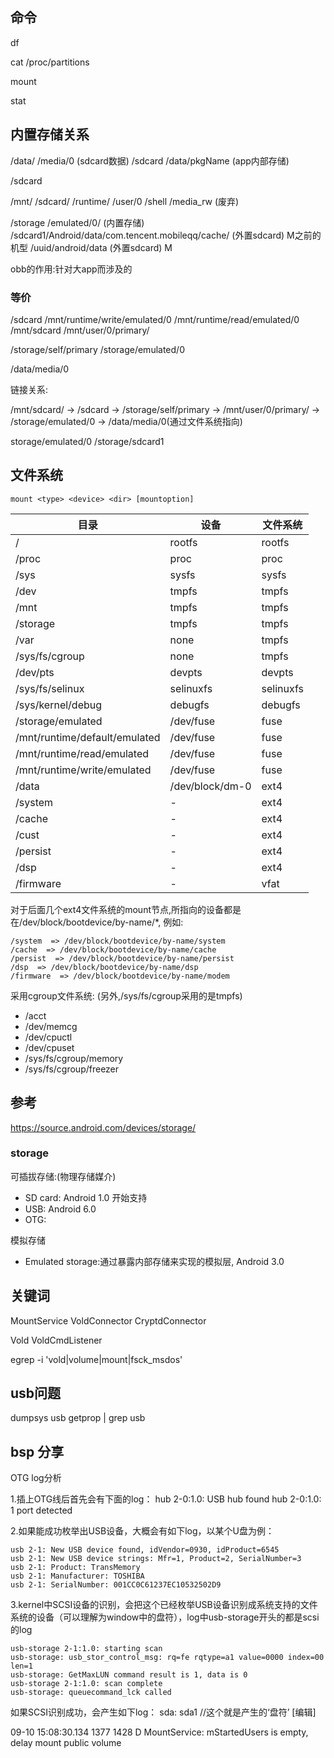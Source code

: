 ## 命令

df

cat /proc/partitions  

mount

stat <file>

## 内置存储关系


/data/
    /media/0  (sdcard数据)
    /sdcard
    /data/pkgName  (app内部存储)

/sdcard

/mnt/
    /sdcard/
    /runtime/
    /user/0
    /shell
    /media_rw (废弃)


/storage
    /emulated/0/  (内置存储)
    /sdcard1/Android/data/com.tencent.mobileqq/cache/ (外置sdcard) M之前的机型
    /uuid/android/data                                (外置sdcard) M

obb的作用:针对大app而涉及的

### 等价

/sdcard
/mnt/runtime/write/emulated/0
/mnt/runtime/read/emulated/0
/mnt/sdcard
/mnt/user/0/primary/

/storage/self/primary
/storage/emulated/0  

/data/media/0


链接关系:

/mnt/sdcard/ -> /sdcard  -> /storage/self/primary -> /mnt/user/0/primary/
-> /storage/emulated/0 -> /data/media/0(通过文件系统指向)


storage/emulated/0
/storage/sdcard1

## 文件系统

    mount <type> <device> <dir> [mountoption]

|目录|设备|文件系统|
|---|---|---|
|/|rootfs|rootfs|
|/proc|proc|proc|Vold
|/sys|sysfs|sysfs|
|/dev|tmpfs|tmpfs|
|/mnt |tmpfs|tmpfs|
|/storage|tmpfs|tmpfs|
|/var|none|tmpfs|
|/sys/fs/cgroup|none|tmpfs|
|/dev/pts|devpts|devpts
|/sys/fs/selinux|selinuxfs|selinuxfs|
|/sys/kernel/debug|debugfs|debugfs
|/storage/emulated|/dev/fuse|fuse|
|/mnt/runtime/default/emulated|/dev/fuse|fuse|
|/mnt/runtime/read/emulated|/dev/fuse|fuse|
|/mnt/runtime/write/emulated|/dev/fuse|fuse|
|/data|/dev/block/dm-0|ext4|
|/system|-|ext4|
|/cache|-|ext4|
|/cust|-|ext4|
|/persist|-|ext4|
|/dsp|-|ext4|
|/firmware|-|vfat|

对于后面几个ext4文件系统的mount节点,所指向的设备都是在/dev/block/bootdevice/by-name/*, 例如:

    /system  => /dev/block/bootdevice/by-name/system
    /cache  => /dev/block/bootdevice/by-name/cache
    /persist  => /dev/block/bootdevice/by-name/persist
    /dsp  => /dev/block/bootdevice/by-name/dsp
    /firmware  => /dev/block/bootdevice/by-name/modem


采用cgroup文件系统: (另外,/sys/fs/cgroup采用的是tmpfs)

- /acct
- /dev/memcg
- /dev/cpuctl
- /dev/cpuset
- /sys/fs/cgroup/memory
- /sys/fs/cgroup/freezer


## 参考

https://source.android.com/devices/storage/

### storage

可插拔存储:(物理存储媒介)
- SD card: Android 1.0 开始支持
- USB: Android 6.0
- OTG:

模拟存储
-  Emulated storage:通过暴露内部存储来实现的模拟层, Android 3.0

## 关键词


MountService
VoldConnector
CryptdConnector

Vold
VoldCmdListener


egrep -i 'vold|volume|mount|fsck_msdos'


## usb问题

dumpsys usb
getprop | grep usb


## bsp 分享

OTG log分析

1.插上OTG线后首先会有下面的log：
    hub 2-0:1.0: USB hub found
    hub 2-0:1.0: 1 port detected

2.如果能成功枚举出USB设备，大概会有如下log，以某个U盘为例：

    usb 2-1: New USB device found, idVendor=0930, idProduct=6545
    usb 2-1: New USB device strings: Mfr=1, Product=2, SerialNumber=3
    usb 2-1: Product: TransMemory
    usb 2-1: Manufacturer: TOSHIBA
    usb 2-1: SerialNumber: 001CC0C61237EC10532502D9

3.kernel中SCSI设备的识别，会把这个已经枚举USB设备识别成系统支持的文件系统的设备（可以理解为window中的盘符），log中usb-storage开头的都是scsi的log

    usb-storage 2-1:1.0: starting scan
    usb-storage: usb_stor_control_msg: rq=fe rqtype=a1 value=0000 index=00 len=1
    usb-storage: GetMaxLUN command result is 1, data is 0
    usb-storage 2-1:1.0: scan complete
    usb-storage: queuecommand_lck called

如果SCSI识别成功，会产生如下log： sda: sda1 //这个就是产生的‘盘符’
[编辑]





09-10 15:08:30.134  1377  1428 D MountService: mStartedUsers is empty, delay mount public volume
